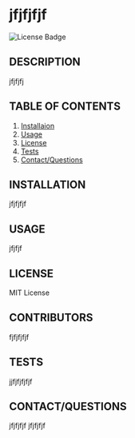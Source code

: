 # jfjfjfjf

![License Badge](https://img.shields.io/badge/license-MIT%20License-yellow)

## DESCRIPTION

jfjfjfj

## TABLE OF CONTENTS

1. [Installaion](#installation)
1. [Usage](#usage)
1. [License](#license)
1. [Tests](#tests)
1. [Contact/Questions](#contact/questions)

## INSTALLATION

jfjfjfjf

## USAGE

jfjfjf

## LICENSE

MIT License

## CONTRIBUTORS

fjfjfjfjf

## TESTS

jjfjfjfjfjf

## CONTACT/QUESTIONS

jfjfjfjf
jfjfjfjf
